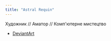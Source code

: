 ```yaml
---
title: "Astral Requin"
---
```


Художник  //  Аматор  //  Комп'ютерне мистецтво

- [DeviantArt](https://www.deviantart.com/astral-requin)

